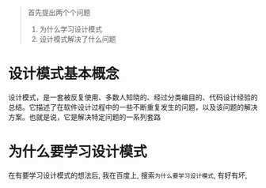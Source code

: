 



> 首先提出两个个问题
>
> 1. 为什么学习设计模式
> 2. 设计模式解决了什么问题



# 设计模式基本概念



设计模式，是一套被反复使用、多数人知晓的、经过分类编目的、代码设计经验的总结。它描述了在软件设计过程中的一些不断重复发生的问题，以及该问题的解决方案。也就是说，它是解决特定问题的一系列套路



# 为什么要学习设计模式



在有要学习设计模式的想法后, 我在百度上, 搜索`为什么要学习设计模式`, 有好有坏,